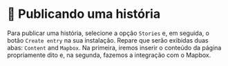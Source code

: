 # 🎲 Publicando uma história

Para publicar uma história, selecione a opção `Stories` e, em seguida, o botão `Create entry` na sua instalação. Repare que serão exibidas duas abas: `Content` and `Mapbox`. Na primeira, iremos inserir o conteúdo da página propriamente dito e, na segunda, fazemos a integração com o Mapbox.